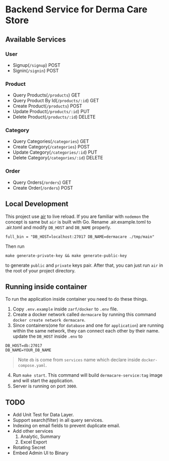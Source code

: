 # Backend Service for Derma Care Store

## Available Services
### User
- Signup(`/signup`) POST
- Signin(`/signin`) POST
### Product
- Query Products(`/products`) GET
- Query Product By Id(`/products/:id`) GET
- Create Product(`/products`) POST
- Update Product(`/products/:id`) PUT
- Delete Product(`/products/:id`) DELETE
### Category
- Query Categories(`/categories`) GET
- Create Category(`/categories`) POST
- Update Category(`/categories/:id`) PUT
- Delete Category(`/categories/:id`) DELETE
### Order
- Query Orders(`/orders`) GET
- Create Order(`/orders`) POST

## Local Development
This project use [air](https://github.com/cosmtrek/air) to live reload. If you are familiar with `nodemon` the concept is same but `air` is built with Go. 
Rename .air.example.toml to .air.toml and modify `DB_HOST` and `DB_NAME` properly.
```
full_bin = "DB_HOST=localhost:27017 DB_NAME=dermacare ./tmp/main"
```
Then run 
```
make generate-private-key && make generate-public-key
```
to generate `public` and `private` keys pair. After that, you can just run `air` in the root of your project directory.
## Running inside container
To run the application inside container you need to do these things.
1. Copy `.env.example` inside `zarf/docker` to `.env` file.
2. Create a docker network called `dermacare` by running this command `docker create network dermacare`.
3. Since containers(one for `database` and one for `application`) are running within the same network, they can connect each other by their name. update the `DB_HOST` inside `.env` to 
```
DB_HOST=db:27017
DB_NAME=YOUR_DB_NAME
``` 
> Note `db` is come from `services` name which declare inside `docker-compose.yaml`.
4. Run `make start`. This command will build `dermacare-service:tag` image and will start the application.
5. Server is running on port `3000`.
## TODO
* Add Unit Test for Data Layer.
* Support search(filter) in all query services.
* Indexing on email fields to prevent duplicate email.
* Add other services
  1. Analytic, Summary
  2. Excel Export
* Rotating Secret
* Embed Admin UI to Binary
